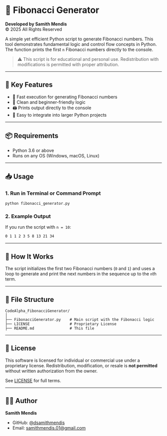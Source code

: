 
# 🔢 Fibonacci Generator

**Developed by Samith Mendis**  
© 2025 All Rights Reserved

A simple yet efficient Python script to generate Fibonacci numbers. This tool demonstrates fundamental logic and control flow concepts in Python. The function prints the first `n` Fibonacci numbers directly to the console.

> ⚠️ This script is for educational and personal use. Redistribution with modifications is permitted with proper attribution.

---

## 💼 Key Features

- 🚀 Fast execution for generating Fibonacci numbers
- 🧮 Clean and beginner-friendly logic
- 🖨️ Prints output directly to the console
- 🧩 Easy to integrate into larger Python projects

---

## 📦 Requirements

- Python 3.6 or above
- Runs on any OS (Windows, macOS, Linux)

---

## 📥 Usage

### 1. Run in Terminal or Command Prompt

```bash
python fibonacci_generator.py
```

### 2. Example Output

If you run the script with `n = 10`:

```bash
0 1 1 2 3 5 8 13 21 34
```

---

## 🧠 How It Works

The script initializes the first two Fibonacci numbers (`0` and `1`) and uses a loop to generate and print the next numbers in the sequence up to the `n`th term.

---

## 📁 File Structure

```
CodeAlpha_FibonacciGenerator/
│
├── FibonacciGenerator.py    # Main script with the Fibonacci logic
├── LICENSE                  # Proprietary License
├── README.md                # This file
```

---

## 📜 License

This software is licensed for individual or commercial use under a proprietary license. Redistribution, modification, or resale is **not permitted** without written authorization from the owner.

See [LICENSE](LICENSE) for full terms.

---

## 👨‍💻 Author

**Samith Mendis**  
- GitHub: [@dsamithmendis](https://github.com/dsamithmendis)  
- Email: [samithmendis.01@gmail.com](mailto:samithmendis.01@gmail.com)
